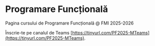 # Programare Funcțională
Pagina cursului de Programare Funcțională @ FMI 2025-2026

Înscrie-te pe canalul de Teams [https://tinyurl.com/PF2025-MTeams](https://tinyurl.com/PF2025-MTeams).

